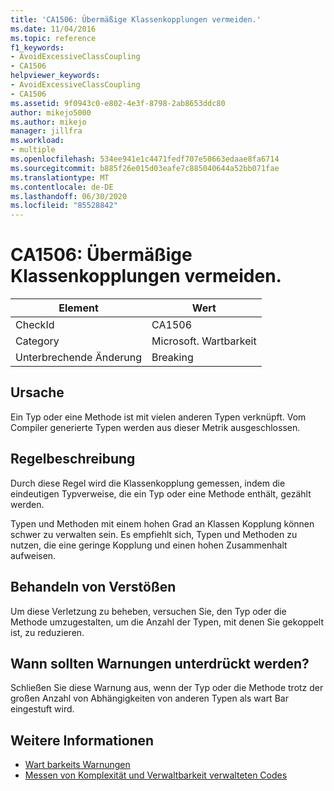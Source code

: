 ```yaml
---
title: 'CA1506: Übermäßige Klassenkopplungen vermeiden.'
ms.date: 11/04/2016
ms.topic: reference
f1_keywords:
- AvoidExcessiveClassCoupling
- CA1506
helpviewer_keywords:
- AvoidExcessiveClassCoupling
- CA1506
ms.assetid: 9f0943c0-e802-4e3f-8798-2ab8653ddc80
author: mikejo5000
ms.author: mikejo
manager: jillfra
ms.workload:
- multiple
ms.openlocfilehash: 534ee941e1c4471fedf707e50663edaae8fa6714
ms.sourcegitcommit: b885f26e015d03eafe7c885040644a52bb071fae
ms.translationtype: MT
ms.contentlocale: de-DE
ms.lasthandoff: 06/30/2020
ms.locfileid: "85528842"
---
```

# <a name="ca1506-avoid-excessive-class-coupling"></a>CA1506: Übermäßige Klassenkopplungen vermeiden.

|Element|Wert|
|-|-|
|CheckId|CA1506|
|Category|Microsoft. Wartbarkeit|
|Unterbrechende Änderung|Breaking|

## <a name="cause"></a>Ursache

Ein Typ oder eine Methode ist mit vielen anderen Typen verknüpft. Vom Compiler generierte Typen werden aus dieser Metrik ausgeschlossen.

## <a name="rule-description"></a>Regelbeschreibung

Durch diese Regel wird die Klassenkopplung gemessen, indem die eindeutigen Typverweise, die ein Typ oder eine Methode enthält, gezählt werden.

Typen und Methoden mit einem hohen Grad an Klassen Kopplung können schwer zu verwalten sein. Es empfiehlt sich, Typen und Methoden zu nutzen, die eine geringe Kopplung und einen hohen Zusammenhalt aufweisen.

## <a name="how-to-fix-violations"></a>Behandeln von Verstößen

Um diese Verletzung zu beheben, versuchen Sie, den Typ oder die Methode umzugestalten, um die Anzahl der Typen, mit denen Sie gekoppelt ist, zu reduzieren.

## <a name="when-to-suppress-warnings"></a>Wann sollten Warnungen unterdrückt werden?

Schließen Sie diese Warnung aus, wenn der Typ oder die Methode trotz der großen Anzahl von Abhängigkeiten von anderen Typen als wart Bar eingestuft wird.

## <a name="see-also"></a>Weitere Informationen

- [Wart barkeits Warnungen](../code-quality/maintainability-warnings.md)
- [Messen von Komplexität und Verwaltbarkeit verwalteten Codes](../code-quality/code-metrics-values.md)

